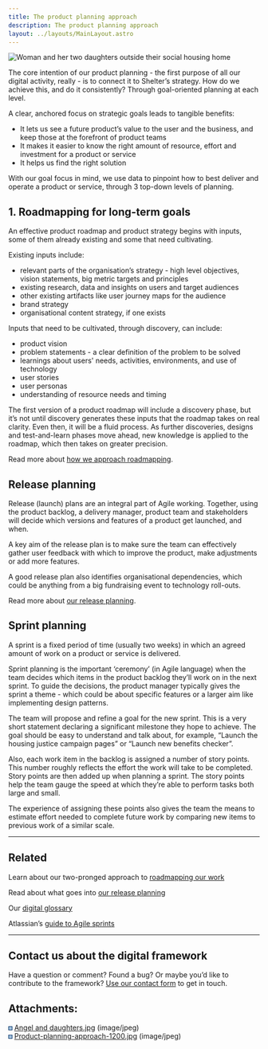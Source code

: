 ```yaml
---
title: The product planning approach
description: The product planning approach
layout: ../layouts/MainLayout.astro
---
```


![Woman and her two daughters outside their social housing home](attachments/936935511/936935535.jpg)

The core intention of our product planning - the first purpose of all our digital activity, really - is to connect it to Shelter’s strategy. How do we achieve this, and do it consistently? Through goal-oriented planning at each level.

A clear, anchored focus on strategic goals leads to tangible benefits:

- It lets us see a future product’s value to the user and the business, and keep those at the forefront of product teams
- It makes it easier to know the right amount of resource, effort and investment for a product or service
- It helps us find the right solution

With our goal focus in mind, we use data to pinpoint how to best deliver and operate a product or service, through 3 top-down levels of planning.

## 1\. Roadmapping for long-term goals

An effective product roadmap and product strategy begins with inputs, some of them already existing and some that need cultivating.

Existing inputs include:

- relevant parts of the organisation’s strategy - high level objectives, vision statements, big metric targets and principles
- existing research, data and insights on users and target audiences
- other existing artifacts like user journey maps for the audience
- brand strategy
- organisational content strategy, if one exists

Inputs that need to be cultivated, through discovery, can include:

- product vision
- problem statements - a clear definition of the problem to be solved
- learnings about users' needs, activities, environments, and use of technology
- user stories
- user personas
- understanding of resource needs and timing

The first version of a product roadmap will include a discovery phase, but it’s not until discovery generates these inputs that the roadmap takes on real clarity. Even then, it will be a fluid process. As further discoveries, designs and test-and-learn phases move ahead, new knowledge is applied to the roadmap, which then takes on greater precision.

Read more about [how we approach roadmapping](Roadmapping_936935546.html).

## Release planning

Release (launch) plans are an integral part of Agile working. Together, using the product backlog, a delivery manager, product team and stakeholders will decide which versions and features of a product get launched, and when.

A key aim of the release plan is to make sure the team can effectively gather user feedback with which to improve the product, make adjustments or add more features.

A good release plan also identifies organisational dependencies, which could be anything from a big fundraising event to technology roll-outs.

Read more about [our release planning](Release-planning_936935587.html).

## Sprint planning

A sprint is a fixed period of time (usually two weeks) in which an agreed amount of work on a product or service is delivered.

Sprint planning is the important ‘ceremony’ (in Agile language) when the team decides which items in the product backlog they’ll work on in the next sprint. To guide the decisions, the product manager typically gives the sprint a theme - which could be about specific features or a larger aim like implementing design patterns.

The team will propose and refine a goal for the new sprint. This is a very short statement declaring a significant milestone they hope to achieve. The goal should be easy to understand and talk about, for example, “Launch the housing justice campaign pages” or “Launch new benefits checker”.

Also, each work item in the backlog is assigned a number of story points. This number roughly reflects the effort the work will take to be completed. Story points are then added up when planning a sprint. The story points help the team gauge the speed at which they’re able to perform tasks both large and small.

The experience of assigning these points also gives the team the means to estimate effort needed to complete future work by comparing new items to previous work of a similar scale.

---

## Related

Learn about our two-pronged approach to [roadmapping our work](Roadmapping_936935546.html)

Read about what goes into [our release planning](Release-planning_936935587.html)

Our [digital glossary](Shelter%27s-digital-glossary_712245258.html)

Atlassian’s [guide to Agile sprints](https://www.atlassian.com/agile/scrum/sprints)

---

## Contact us about the digital framework

Have a question or comment? Found a bug? Or maybe you’d like to contribute to the framework? [Use our contact form](https://england.shelter.org.uk/contact_us_about_the_digital_framework) to get in touch.

## Attachments:

![](images/icons/bullet_blue.gif) [Angel and daughters.jpg](attachments/936935511/936935535.jpg) (image/jpeg)  
![](images/icons/bullet_blue.gif) [Product-planning-approach-1200.jpg](attachments/936935511/936935538.jpg) (image/jpeg)
